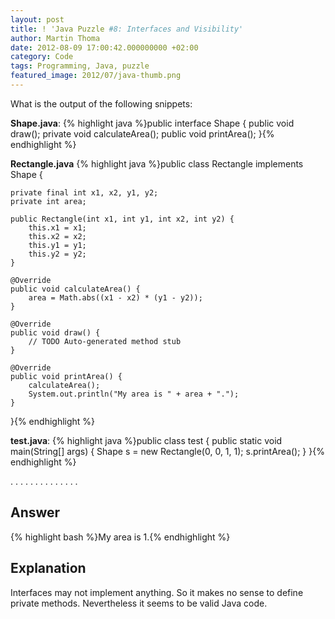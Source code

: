 ```yaml
---
layout: post
title: ! 'Java Puzzle #8: Interfaces and Visibility'
author: Martin Thoma
date: 2012-08-09 17:00:42.000000000 +02:00
category: Code
tags: Programming, Java, puzzle
featured_image: 2012/07/java-thumb.png
---
```

What is the output of the following snippets:

<strong>Shape.java</strong>:
{% highlight java %}public interface Shape {
    public void draw();
    private void calculateArea();
    public void printArea();
}{% endhighlight %}

<strong>Rectangle.java</strong>
{% highlight java %}public class Rectangle implements Shape {

    private final int x1, x2, y1, y2;
    private int area;

    public Rectangle(int x1, int y1, int x2, int y2) {
        this.x1 = x1;
        this.x2 = x2;
        this.y1 = y1;
        this.y2 = y2;
    }

    @Override
    public void calculateArea() {
        area = Math.abs((x1 - x2) * (y1 - y2));
    }

    @Override
    public void draw() {
        // TODO Auto-generated method stub
    }

    @Override
    public void printArea() {
        calculateArea();
        System.out.println("My area is " + area + ".");
    }

}{% endhighlight %}

<strong>test.java</strong>:
{% highlight java %}public class test {
    public static void main(String[] args) {
        Shape s = new Rectangle(0, 0, 1, 1);
        s.printArea();
    }
}{% endhighlight %}

.
.
.
.
.
.
.
.
.
.
.
.
.
.

<h2>Answer</h2>
{% highlight bash %}My area is 1.{% endhighlight %}

<h2>Explanation</h2>
Interfaces may not implement anything. So it makes no sense to define private methods. Nevertheless it seems to be valid Java code.
